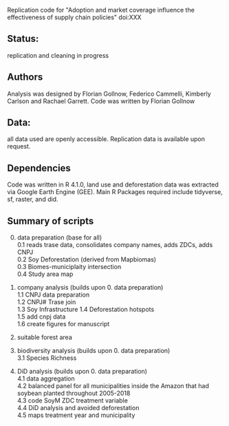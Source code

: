 Replication code for "Adoption and market coverage influence the effectiveness of supply chain policies" doi:XXX

## Status: 
replication and cleaning in progress

## Authors
Analysis was designed by Florian Gollnow, Federico Cammelli, Kimberly Carlson and Rachael Garrett. Code was written by Florian Gollnow

## Data: 
all data used are openly accessible. Replication data is available upon request.

## Dependencies
Code was written in R 4.1.0, land use and deforestation data was extracted via Google Earth Engine (GEE). Main R Packages required include tidyverse, sf, raster, and did.

## Summary of scripts  
0. data preparation (base for all)  
  0.1 reads trase data, consolidates company names, adds ZDCs, adds CNPJ  
  0.2 Soy Deforestation (derived from Mapbiomas)    
  0.3 Biomes-municiplaity intersection    
  0.4 Study area map  
1. company analysis (builds upon 0. data preparation)  
  1.1 CNPJ data preparation  
  1.2 CNPJ# Trase join  
  1.3 Soy Infrastructure 
  1.4 Deforestation hotspots  
  1.5 add cnpj data  
  1.6 create figures for manuscript  
2. suitable forest area  

3. biodiversity analysis (builds upon 0. data preparation)  
  3.1 Species Richness  
4. DiD analysis (builds upon 0. data preparation)  
  4.1 data aggregation   
  4.2 balanced panel for all municipalities inside the Amazon that had soybean planted throughout 2005-2018  
  4.3 code SoyM ZDC treatment variable  
  4.4 DiD analysis and avoided deforestation   
  4.5 maps treatment year and municipality  



